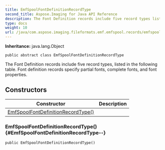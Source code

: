 ```yaml
---
title: EmfSpoolFontDefinitionRecordType
second_title: Aspose.Imaging for Java API Reference
description: The Font Definition records include five record types listed in the following table.
type: docs
weight: 10
url: /java/com.aspose.imaging.fileformats.emf.emfspool.records/emfspoolfontdefinitionrecordtype/
---
```

**Inheritance:**
java.lang.Object
```
public abstract class EmfSpoolFontDefinitionRecordType
```

The Font Definition records include five record types, listed in the following table. Font definition records specify partial fonts, complete fonts, and font properties.
## Constructors

| Constructor | Description |
| --- | --- |
| [EmfSpoolFontDefinitionRecordType()](#EmfSpoolFontDefinitionRecordType--) |  |
### EmfSpoolFontDefinitionRecordType() {#EmfSpoolFontDefinitionRecordType--}
```
public EmfSpoolFontDefinitionRecordType()
```


